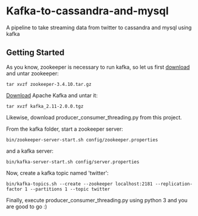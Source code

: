 # Kafka-to-cassandra-and-mysql
A pipeline to take streaming data from twitter to cassandra and mysql using kafka

## Getting Started
As you know, zookeeper is necessary to run kafka, so let us first [download](https://www.apache.org/dyn/closer.cgi/zookeeper/) and untar zookeeper:
```
tar xvzf zookeeper-3.4.10.tar.gz
```


[Download](https://www.apache.org/dyn/closer.cgi?path=/kafka/2.0.0/kafka_2.11-2.0.0.tgz) Apache Kafka and untar it:
```
tar xvzf kafka_2.11-2.0.0.tgz
```
Likewise, download producer_consumer_threading.py from this project.

From the kafka folder, start a zookeeper server:
```
bin/zookeeper-server-start.sh config/zookeeper.properties
```
and a kafka server:
```
bin/kafka-server-start.sh config/server.properties
```
Now, create a kafka topic named 'twitter':
```
bin/kafka-topics.sh --create --zookeeper localhost:2181 --replication-factor 1 --partitions 1 --topic twitter
```

Finally, execute producer_consumer_threading.py using python 3 and you are good to go :)
